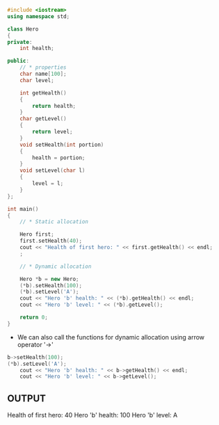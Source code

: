```cpp
#include <iostream>
using namespace std;

class Hero
{
private:
    int health;

public:
    // * properties
    char name[100];
    char level;

    int getHealth()
    {
        return health;
    }
    char getLevel()
    {
        return level;
    }
    void setHealth(int portion)
    {
        health = portion;
    }
    void setLevel(char l)
    {
        level = l;
    }
};

int main()
{
    // * Static allocation

    Hero first;
    first.setHealth(40);
    cout << "Health of first hero: " << first.getHealth() << endl;
    ;

    // * Dynamic allocation

    Hero *b = new Hero;
    (*b).setHealth(100);
    (*b).setLevel('A');
    cout << "Hero 'b' health: " << (*b).getHealth() << endl;
    cout << "Hero 'b' level: " << (*b).getLevel();

    return 0;
}
```
* We can also call the functions for dynamic allocation using arrow operator '->'
```cpp
b->setHealth(100);
(*b).setLevel('A');
    cout << "Hero 'b' health: " << b->getHealth() << endl;
    cout << "Hero 'b' level: " << b->getLevel();
```
## OUTPUT
Health of first hero: 40
Hero 'b' health: 100
Hero 'b' level: A